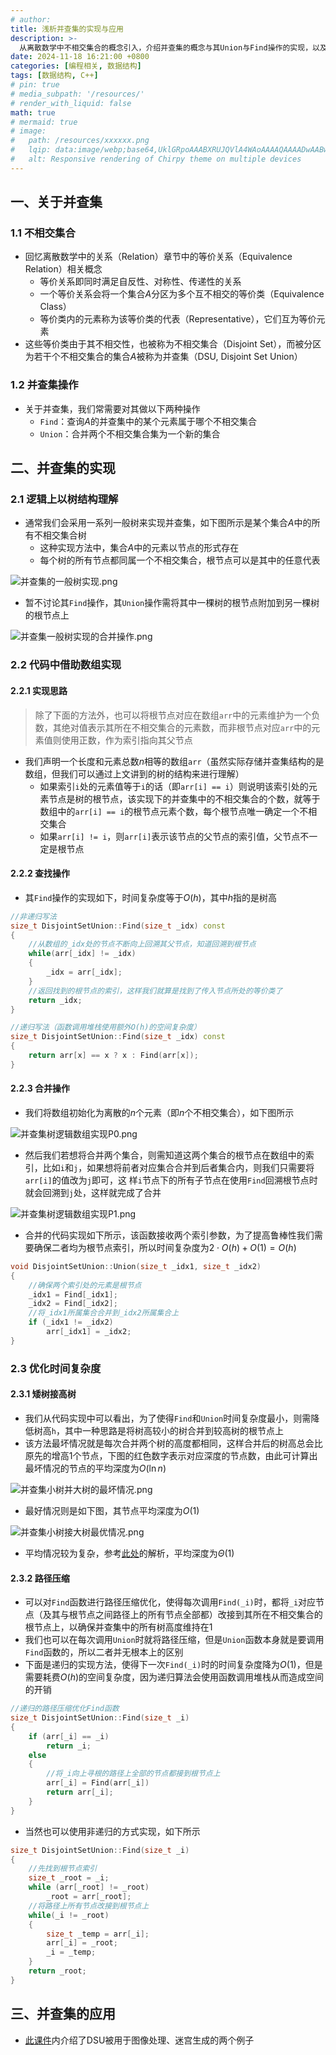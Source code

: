 ```yaml
---
# author:
title: 浅析并查集的实现与应用
description: >-
  从离散数学中不相交集合的概念引入，介绍并查集的概念与其Union与Find操作的实现，以及并查集的应用
date: 2024-11-18 16:21:00 +0800
categories: [编程相关, 数据结构]
tags: [数据结构, C++]
# pin: true
# media_subpath: '/resources/'
# render_with_liquid: false
math: true
# mermaid: true
# image:
#   path: /resources/xxxxxx.png
#   lqip: data:image/webp;base64,UklGRpoAAABXRUJQVlA4WAoAAAAQAAAADwAABwAAQUxQSDIAAAARL0AmbZurmr57yyIiqE8oiG0bejIYEQTgqiDA9vqnsUSI6H+oAERp2HZ65qP/VIAWAFZQOCBCAAAA8AEAnQEqEAAIAAVAfCWkAALp8sF8rgRgAP7o9FDvMCkMde9PK7euH5M1m6VWoDXf2FkP3BqV0ZYbO6NA/VFIAAAA
#   alt: Responsive rendering of Chirpy theme on multiple devices
---
```


## 一、关于并查集

### 1.1 不相交集合
- 回忆离散数学中的关系（Relation）章节中的等价关系（Equivalence Relation）相关概念
    - 等价关系即同时满足自反性、对称性、传递性的关系
    - 一个等价关系会将一个集合$A$分区为多个互不相交的等价类（Equivalence Class）
    - 等价类内的元素称为该等价类的代表（Representative），它们互为等价元素
- 这些等价类由于其不相交性，也被称为不相交集合（Disjoint Set），而被分区为若干个不相交集合的集合$A$被称为并查集（DSU, Disjoint Set Union）

### 1.2 并查集操作

- 关于并查集，我们常需要对其做以下两种操作
    - `Find`：查询$A$的并查集中的某个元素属于哪个不相交集合
    - `Union`：合并两个不相交集合集为一个新的集合

## 二、并查集的实现

### 2.1 逻辑上以树结构理解
- 通常我们会采用一系列一般树来实现并查集，如下图所示是某个集合$A$中的所有不相交集合树
    - 这种实现方法中，集合$A$中的元素以节点的形式存在
    - 每个树的所有节点都同属一个不相交集合，根节点可以是其中的任意代表

![并查集的一般树实现.png](/resources/数据结构/并查集的一般树实现.png)

- 暂不讨论其`Find`操作，其`Union`操作需将其中一棵树的根节点附加到另一棵树的根节点上

![并查集一般树实现的合并操作.png](/resources/数据结构/并查集一般树实现的合并操作.png)

### 2.2 代码中借助数组实现

#### 2.2.1 实现思路

>除了下面的方法外，也可以将根节点对应在数组`arr`中的元素维护为一个负数，其绝对值表示其所在不相交集合的元素数，而非根节点对应`arr`中的元素值则使用正数，作为索引指向其父节点

- 我们声明一个长度和元素总数$n$相等的数组`arr`（虽然实际存储并查集结构的是数组，但我们可以通过上文讲到的树的结构来进行理解）
    - 如果索引`i`处的元素值等于`i`的话（即`arr[i] == i`）则说明该索引处的元素节点是树的根节点，该实现下的并查集中的不相交集合的个数，就等于数组中的`arr[i] == i`的根节点元素个数，每个根节点唯一确定一个不相交集合
    - 如果`arr[i] != i`，则`arr[i]`表示该节点的父节点的索引值，父节点不一定是根节点

#### 2.2.2 查找操作
- 其`Find`操作的实现如下，时间复杂度等于$O(h)$，其中$h$指的是树高

```cpp
//非递归写法
size_t DisjointSetUnion::Find(size_t _idx) const
{
    //从数组的_idx处的节点不断向上回溯其父节点，知道回溯到根节点
    while(arr[_idx] != _idx)
    {
        _idx = arr[_idx];
    }
    //返回找到的根节点的索引，这样我们就算是找到了传入节点所处的等价类了
    return _idx;
}

//递归写法（函数调用堆栈使用额外O(h)的空间复杂度）
size_t DisjointSetUnion::Find(size_t _idx) const
{
    return arr[x] == x ? x : Find(arr[x]);
}
```

#### 2.2.3 合并操作
- 我们将数组初始化为离散的$n$个元素（即$n$个不相交集合），如下图所示

![并查集树逻辑数组实现P0.png](/resources/数据结构/并查集树逻辑数组实现P0.png)

- 然后我们若想将合并两个集合，则需知道这两个集合的根节点在数组中的索引，比如`i`和`j`，如果想将前者对应集合合并到后者集合内，则我们只需要将`arr[i]`的值改为`j`即可，这
样`i`节点下的所有子节点在使用`Find`回溯根节点时就会回溯到`j`处，这样就完成了合并

![并查集树逻辑数组实现P1.png](/resources/数据结构/并查集树逻辑数组实现P1.png)

- 合并的代码实现如下所示，该函数接收两个索引参数，为了提高鲁棒性我们需要确保二者均为根节点索引，所以时间复杂度为$2\cdot O(h) + O(1) = O(h)$

```cpp
void DisjointSetUnion::Union(size_t _idx1, size_t _idx2)
{
    //确保两个索引处的元素是根节点
    _idx1 = Find[_idx1];
    _idx2 = Find[_idx2];
    //将_idx1所属集合合并到_idx2所属集合上
    if (_idx1 != _idx2)
        arr[_idx1] = _idx2;
}
```

### 2.3 优化时间复杂度

#### 2.3.1 矮树接高树
- 我们从代码实现中可以看出，为了使得`Find`和`Union`时间复杂度最小，则需降低树高`h`，其中一种思路是将树高较小的树合并到较高树的根节点上
- 该方法最坏情况就是每次合并两个树的高度都相同，这样合并后的树高总会比原先的增高$1$个节点，下图的红色数字表示对应深度的节点数，由此可计算出最坏情况的节点的平均深度为$O(\ln{n})$

![并查集小树并大树的最坏情况.png](/resources/数据结构/并查集小树并大树的最坏情况.png)

- 最好情况则是如下图，其节点平均深度为$O(1)$

![并查集小树接大树最优情况.png](/resources/数据结构/并查集小树接大树最优情况.png)

- 平均情况较为复杂，参考[此处](https://oi-wiki.org/ds/dsu/)的解析，平均深度为$\Theta(1)$

#### 2.3.2 路径压缩
- 可以对`Find`函数进行路径压缩优化，使得每次调用`Find(_i)`时，都将`_i`对应节点（及其与根节点之间路径上的所有节点全部都）改接到其所在不相交集合的根节点上，以确保并查集中的所有树高度维持在$1$
- 我们也可以在每次调用`Union`时就将路径压缩，但是`Union`函数本身就是要调用`Find`函数的，所以二者并无根本上的区别
- 下面是递归的实现方法，使得下一次`Find(_i)`时的时间复杂度降为$O(1)$，但是需要耗费$O(h)$的空间复杂度，因为递归算法会使用函数调用堆栈从而造成空间的开销

```cpp
//递归的路径压缩优化Find函数
size_t DisjointSetUnion::Find(size_t _i)
{
    if (arr[_i] == _i)
        return _i;
    else
    {
        //将_i向上寻根的路径上全部的节点都接到根节点上
        arr[_i] = Find(arr[_i])
        return arr[_i];
    }
}
```

- 当然也可以使用非递归的方式实现，如下所示

```cpp
size_t DisjointSetUnion::Find(size_t _i)
{
    //先找到根节点索引
    size_t _root = _i;
    while (arr[_root] != _root)
        _root = arr[_root];
    //将路径上所有节点改接到根节点上
    while(_i != _root)
    {
        size_t _temp = arr[_i];
        arr[_i] = _root;
        _i = _temp;
    }
    return _root;
}
```

## 三、并查集的应用
- [此课件](/resources/数据结构/DSU应用.pdf)内介绍了DSU被用于图像处理、迷宫生成的两个例子